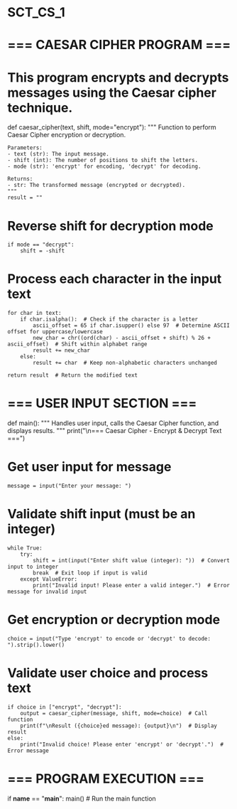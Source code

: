 # SCT_CS_1
# === CAESAR CIPHER PROGRAM ===
# This program encrypts and decrypts messages using the Caesar cipher technique.

def caesar_cipher(text, shift, mode="encrypt"):
    """
    Function to perform Caesar Cipher encryption or decryption.
    
    Parameters:
    - text (str): The input message.
    - shift (int): The number of positions to shift the letters.
    - mode (str): 'encrypt' for encoding, 'decrypt' for decoding.
    
    Returns:
    - str: The transformed message (encrypted or decrypted).
    """
    result = ""

 # Reverse shift for decryption mode
    if mode == "decrypt":
        shift = -shift  

 # Process each character in the input text
    for char in text:
        if char.isalpha():  # Check if the character is a letter
            ascii_offset = 65 if char.isupper() else 97  # Determine ASCII offset for uppercase/lowercase
            new_char = chr((ord(char) - ascii_offset + shift) % 26 + ascii_offset)  # Shift within alphabet range
            result += new_char
        else:
            result += char  # Keep non-alphabetic characters unchanged

    return result  # Return the modified text


# === USER INPUT SECTION ===
def main():
    """
    Handles user input, calls the Caesar Cipher function, and displays results.
    """
    print("\n=== Caesar Cipher - Encrypt & Decrypt Text ===")

# Get user input for message
    message = input("Enter your message: ")

# Validate shift input (must be an integer)
    while True:
        try:
            shift = int(input("Enter shift value (integer): "))  # Convert input to integer
            break  # Exit loop if input is valid
        except ValueError:
            print("Invalid input! Please enter a valid integer.")  # Error message for invalid input

 # Get encryption or decryption mode
    choice = input("Type 'encrypt' to encode or 'decrypt' to decode: ").strip().lower()

# Validate user choice and process text
    if choice in ["encrypt", "decrypt"]:
        output = caesar_cipher(message, shift, mode=choice)  # Call function
        print(f"\nResult ({choice}ed message): {output}\n")  # Display result
    else:
        print("Invalid choice! Please enter 'encrypt' or 'decrypt'.")  # Error message


# === PROGRAM EXECUTION ===
if __name__ == "__main__":
    main()  # Run the main function
